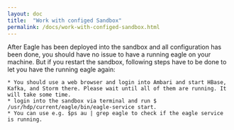 ```yaml
---
layout: doc
title:  "Work with configed Sandbox"
permalink: /docs/work-with-configed-sandbox.html
---
```


After Eagle has been deployed into the sandbox and all configuration has been done, you should have no issue to have a running eagle on your machine. But if you restart the sandbox, following steps have to be done to let you have the running eagle again:

    * You should use a web browser and login into Ambari and start HBase, Kafka, and Storm there. Please wait until all of them are running. It will take some time.
    * login into the sandbox via terminal and run $ /usr/hdp/current/eagle/bin/eagle-service start.
    * You can use e.g. $ps au | grep eagle to check if the eagle service is running.

